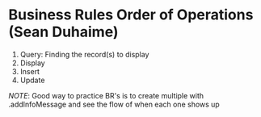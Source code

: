 # Business Rules Order of Operations (Sean Duhaime)

1. Query: Finding the record(s) to display
2. Display
3. Insert
4. Update

*NOTE*: Good way to practice BR's is to create multiple with .addInfoMessage and see the flow of when each one shows up


